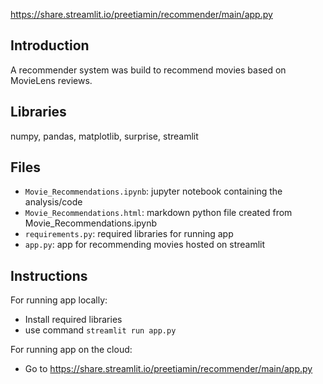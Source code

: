 https://share.streamlit.io/preetiamin/recommender/main/app.py

## Introduction
A recommender system was build to recommend movies based on MovieLens reviews.

## Libraries
numpy, pandas, matplotlib, surprise, streamlit

## Files

- `Movie_Recommendations.ipynb`: jupyter notebook containing the analysis/code
- `Movie_Recommendations.html`: markdown python file created from Movie_Recommendations.ipynb
- `requirements.py`: required libraries for running app
- `app.py`: app for recommending movies hosted on streamlit

## Instructions

For running app locally:
- Install required libraries
- use command `streamlit run app.py`

For running app on the cloud:
- Go to https://share.streamlit.io/preetiamin/recommender/main/app.py